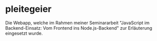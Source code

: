 # pleitegeier
Die Webapp, welche im Rahmen meiner Seminararbeit "JavaScript im Backend-Einsatz: Vom Frontend ins Node.js-Backend" zur Erläuterung eingesetzt wurde.
